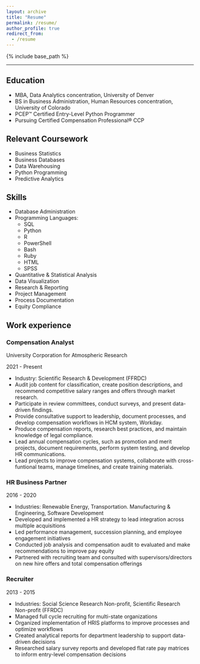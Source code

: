 ```yaml
---
layout: archive
title: "Resume"
permalink: /resume/
author_profile: true
redirect_from:
  - /resume
---
```


{% include base_path %}

---

## Education

* MBA, Data Analytics concentration, University of Denver
* BS in Business Administration, Human Resources concentration, University of Colorado
* PCEP™ Certified Entry-Level Python Programmer
* Pursuing Certified Compensation Professional® CCP


## Relevant Coursework

* Business Statistics
* Business Databases
* Data Warehousing
* Python Programming
* Predictive Analytics

## Skills

* Database Administration
* Programming Languages:
  * SQL
  * Python
  * R
  * PowerShell
  * Bash
  * Ruby
  * HTML
  * SPSS
* Quantitative & Statistical Analysis
* Data Visualization
* Research & Reporting
* Project Management
* Process Documentation
* Equity Compliance

## Work experience


### Compensation Analyst
University Corporation for Atmospheric Research  

2021 - Present
  * Industry: Scientific Research & Development (FFRDC)
  * Audit job content for classification, create position descriptions, and recommend competitive salary ranges and offers through market research.
  * Participate in review committees, conduct surveys, and present data-driven findings.
  * Provide consultative support to leadership, document processes, and develop compensation workflows in HCM system, Workday.
  * Produce compensation reports, research best practices, and maintain knowledge of legal compliance.
  * Lead annual compensation cycles, such as promotion and merit projects, document requirements, perform system testing, and develop HR communications.
  * Lead projects to improve compensation systems, collaborate with cross-funtional teams, manage timelines, and create training materials.

### HR Business Partner
2016 - 2020
  * Industries: Renewable Energy, Transportation. Manufacturing & Engineering, Software Development
  * Developed and implemented a HR strategy to lead integration across multiple acquisitions
  * Led performance management, succession planning, and employee engagement initiatives
  * Conducted job analysis and compensation audit to evaluated and make recommendations to improve pay equity
  * Partnered with recruiting team and consulted with supervisors/directors on new hire offers and total compensation offerings

### Recruiter
2013 - 2015
  * Industries: Social Science Research Non-profit, Scientific Research Non-profit (FFRDC)
  * Managed full cycle recruiting for multi-state organizations
  * Organized implementation of HRIS platforms to improve processes and optimize workflows
  * Created analytical reports for department leadership to support data-driven decisions
  * Researched salary survey reports and developed flat rate pay matrices to inform entry-level compensation decisions
